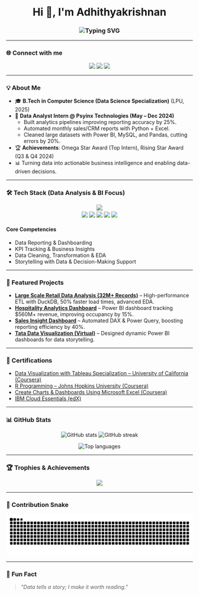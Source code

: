 <!-- Profile Header -->
<h1 align="center">Hi 👋, I'm Adhithyakrishnan</h1>

<h3 align="center">
  <img src="https://readme-typing-svg.demolab.com?font=Fira+Code&pause=1000&color=00F7FF&center=true&vCenter=true&width=600&lines=Data+Science+Graduate+%7C+Data+Analytics+%26+BI;Transforming+Data+into+Business+Insights;Always+Learning%2C+Always+Improving" alt="Typing SVG" />
</h3>

---

### 🌐 Connect with me
<p align="center">
  <a href="https://www.linkedin.com/in/adhithyakrishnan/"><img src="https://img.shields.io/badge/LinkedIn-0077B5?style=for-the-badge&logo=linkedin&logoColor=white"/></a>
  <a href="https://adhithyakrishnanmp-portfolio-website.vercel.app/"><img src="https://img.shields.io/badge/Portfolio-FF7139?style=for-the-badge&logo=firefox&logoColor=white"/></a>
  <a href="https://github.com/Adhithyakrishnan"><img src="https://img.shields.io/badge/GitHub-100000?style=for-the-badge&logo=github&logoColor=white"/></a>
</p>

---

### 💡 About Me
- 🎓 **B.Tech in Computer Science (Data Science Specialization)** (LPU, 2025)
- 💼 **Data Analyst Intern @ Psyinx Technologies (May – Dec 2024)**  
  - Built analytics pipelines improving reporting accuracy by 25%.
  - Automated monthly sales/CRM reports with Python + Excel.
  - Cleaned large datasets with Power BI, MySQL, and Pandas, cutting errors by 20%.
- 🏆 **Achievements**: Omega Star Award (Top Intern), Rising Star Award (Q3 & Q4 2024)
- 📊 Turning data into actionable business intelligence and enabling data-driven decisions.

---

### 🛠 Tech Stack (Data Analysis & BI Focus)
<p align="center">
  <img src="https://skillicons.dev/icons?i=python,r,sql,git,azure,vscode,github" />
  <br/>
  <img src="https://img.shields.io/badge/Power%20BI-F2C811?style=for-the-badge&logo=powerbi&logoColor=black"/>
  <img src="https://img.shields.io/badge/Tableau-E97627?style=for-the-badge&logo=tableau&logoColor=white"/>
  <img src="https://img.shields.io/badge/MySQL-4479A1?style=for-the-badge&logo=mysql&logoColor=white"/>
  <img src="https://img.shields.io/badge/Excel-217346?style=for-the-badge&logo=microsoft-excel&logoColor=white"/>
  <img src="https://img.shields.io/badge/Power%20Query-0E76A8?style=for-the-badge&logoColor=white"/>
</p>

#### **Core Competencies**
- Data Reporting & Dashboarding  
- KPI Tracking & Business Insights  
- Data Cleaning, Transformation & EDA  
- Storytelling with Data & Decision-Making Support  

---

### 🚀 Featured Projects
- [**Large Scale Retail Data Analysis (32M+ Records)**](https://github.com/Adhithyakrishnan/Large-Scale-Data-Analysis-32-million) – High-performance ETL with DuckDB, 50% faster load times, advanced EDA.
- [**Hospitality Analytics Dashboard**](https://github.com/Adhithyakrishnan/Hospitality-Analytics-Dashboard) – Power BI dashboard tracking $560M+ revenue, improving occupancy by 15%.
- [**Sales Insight Dashboard**](https://github.com/Adhithyakrishnan/Sales-Insights-Dashboard-Power-BI) – Automated DAX & Power Query, boosting reporting efficiency by 40%.
- [**Tata Data Visualization (Virtual)**](https://forage-uploads-prod.s3.amazonaws.com/completion-certificates/ifobHAoMjQs9s6bKS/MyXvBcppsW2FkNYCX_ifobHAoMjQs9s6bKS_Ezd9K8qGP6qn2Cmgw_1734980850762_completion_certificate.pdf) – Designed dynamic Power BI dashboards for data storytelling.

---

### 📜 Certifications
- [Data Visualization with Tableau Specialization – University of California (Coursera)](https://coursera.org/share/e1b44e0cdc37932064187e4ad2d5c159)
- [R Programming – Johns Hopkins University (Coursera)](https://coursera.org/share/d3f56d118a05f57f682d7d35246464d5)
- [Create Charts & Dashboards Using Microsoft Excel (Coursera)](https://coursera.org/share/677d9d6a9313dcf6104842713b3c8a5c)
- [IBM Cloud Essentials (edX)](https://courses.edx.org/certificates/ee347b210da643d7bea8a2cad77768be?_gl=1*1sxxop3*_gcl_au*MTkyNjc0NzQ0MS4xNzQ1MTQ0ODE0*_ga*MTYwODI2OTU1NS4xNzQ1MTQ0NDM5*_ga_D3KS4KMDT0*czE3NDc4MjgyMTkkbzYkZzEkdDE3NDc4MjgyMjkkajUwJGwwJGgwJGQtc1pQWkhWcm5NY3FoaS1NV014aDdDLXRJVThRVk1ZaTNB)

---

### 📊 GitHub Stats
<p align="center">
  <img src="https://github-readme-stats.vercel.app/api?username=Adhithyakrishnan&show_icons=true&theme=radical" alt="GitHub stats" />
  <img src="https://github-readme-streak-stats.herokuapp.com/?user=Adhithyakrishnan&theme=radical" alt="GitHub streak" />
</p>

<p align="center">
  <img src="https://github-readme-stats.vercel.app/api/top-langs/?username=Adhithyakrishnan&layout=compact&theme=radical" alt="Top languages" />
</p>

---

### 🏆 Trophies & Achievements
<p align="center">
  <img src="https://github-profile-trophy.vercel.app/?username=Adhithyakrishnan&theme=radical&no-frame=true&margin-w=10&margin-h=10" />
</p>

---

### 🐍 Contribution Snake
<p align="center">
  <img src="https://raw.githubusercontent.com/Adhithyakrishnan/Adhithyakrishnan/main/dist/github-contribution-grid-snake.svg" alt="snake animation" />
</p>

---

### 🧠 Fun Fact
> _"Data tells a story; I make it worth reading."_
